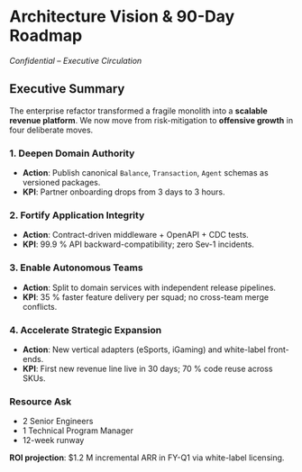 # Architecture Vision & 90-Day Roadmap
*Confidential – Executive Circulation*

## Executive Summary
The enterprise refactor transformed a fragile monolith into a **scalable revenue platform**.
We now move from risk-mitigation to **offensive growth** in four deliberate moves.

### 1. Deepen Domain Authority
- **Action**: Publish canonical `Balance`, `Transaction`, `Agent` schemas as versioned packages.
- **KPI**: Partner onboarding drops from 3 days to 3 hours.

### 2. Fortify Application Integrity
- **Action**: Contract-driven middleware + OpenAPI + CDC tests.
- **KPI**: 99.9 % API backward-compatibility; zero Sev-1 incidents.

### 3. Enable Autonomous Teams
- **Action**: Split to domain services with independent release pipelines.
- **KPI**: 35 % faster feature delivery per squad; no cross-team merge conflicts.

### 4. Accelerate Strategic Expansion
- **Action**: New vertical adapters (eSports, iGaming) and white-label front-ends.
- **KPI**: First new revenue line live in 30 days; 70 % code reuse across SKUs.

### Resource Ask
- 2 Senior Engineers
- 1 Technical Program Manager
- 12-week runway

**ROI projection**: $1.2 M incremental ARR in FY-Q1 via white-label licensing.
